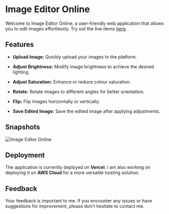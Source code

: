 # Image Editor Online

Welcome to Image Editor Online, a user-friendly web application that allows you to edit images effortlessly. Try out the live demo [here](https://image-editor-online-three.vercel.app/).

## Features

- **Upload Image:** Quickly upload your images to the platform.

- **Adjust Brightness:** Modify image brightness to achieve the desired lighting.

- **Adjust Saturation:** Enhance or reduce colour saturation.

- **Rotate:** Rotate images to different angles for better orientation.

- **Flip:** Flip images horizontally or vertically.

- **Save Edited Image:** Save the edited image after applying adjustments.

## Snapshots
![Image Editor Online](https://github.com/iamswapnil22/Image-Editor-Online/assets/95163993/482e0407-75c8-496c-87e2-b7fd7f4d9ce7)

## Deployment

The application is currently deployed on **Vercel**. I am also working on deploying it on **AWS Cloud** for a more versatile hosting solution.

## Feedback

Your feedback is important to me. If you encounter any issues or have suggestions for improvement, please don't hesitate to contact me.
